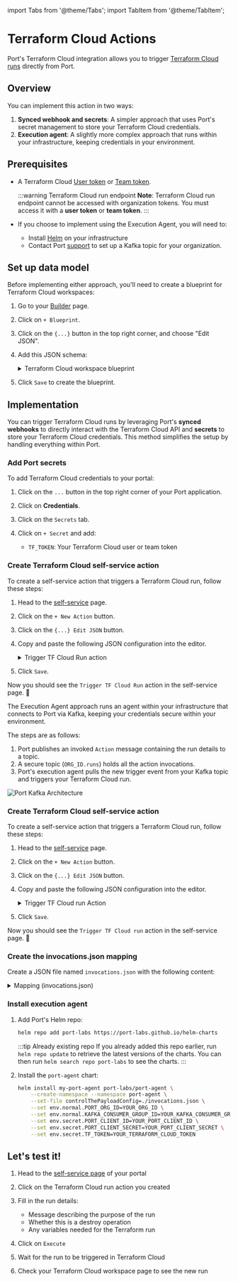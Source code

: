 import Tabs from '@theme/Tabs';
import TabItem from '@theme/TabItem';

# Terraform Cloud Actions

Port's Terraform Cloud integration allows you to trigger [Terraform Cloud runs](https://developer.hashicorp.com/terraform/cloud-docs/api-docs/run#create-a-run) directly from Port.

## Overview

You can implement this action in two ways:
1. **Synced webhook and secrets**: A simpler approach that uses Port's secret management to store your Terraform Cloud credentials.
2. **Execution agent**: A slightly more complex approach that runs within your infrastructure, keeping credentials in your environment.

## Prerequisites

- A Terraform Cloud [User token](https://developer.hashicorp.com/terraform/cloud-docs/users-teams-organizations/users#api-tokens) or [Team token](https://developer.hashicorp.com/terraform/cloud-docs/users-teams-organizations/api-tokens#team-api-tokens).

  :::warning Terraform Cloud run endpoint
  **Note**: Terraform Cloud run endpoint cannot be accessed with organization tokens. You must access it with a **user token** or **team token**.
  :::

- If you choose to implement using the Execution Agent, you will need to:
  - Install [Helm](https://helm.sh) on your infrastructure
  - Contact Port [support](mailto:support@getport.io) to set up a Kafka topic for your organization.

## Set up data model

Before implementing either approach, you'll need to create a blueprint for Terraform Cloud workspaces:  

1. Go to your [Builder](https://app.getport.io/settings/data-model) page.
2. Click on `+ Blueprint`.
3. Click on the `{...}` button in the top right corner, and choose "Edit JSON".
4. Add this JSON schema:

    <details>
    <summary>Terraform Cloud workspace blueprint</summary>

    ```json showLineNumbers
    {
      "identifier": "terraform_cloud_workspace",
      "title": "Terraform Cloud Workspace",
      "icon": "Terraform",
      "schema": {
        "properties": {
          "workspace_id": {
            "title": "Workspace Id",
            "type": "string"
          },
          "organization_name": {
            "title": "Organization Name",
            "type": "string"
          },
          "workspace_name": {
            "title": "Workspace Name",
            "type": "string"
          }
        },
        "required": ["workspace_id", "organization_name", "workspace_name"]
      },
      "mirrorProperties": {},
      "calculationProperties": {},
      "relations": {}
    }
    ```

    </details>

5. Click `Save` to create the blueprint.

## Implementation

<Tabs>
  <TabItem value="synced-webhook" label="Synced webhook" default>

You can trigger Terraform Cloud runs by leveraging Port's **synced webhooks** to directly interact with the Terraform Cloud API and **secrets** to store your Terraform Cloud credentials. This method simplifies the setup by handling everything within Port.

<h3> Add Port secrets</h3>

To add Terraform Cloud credentials to your portal:

1. Click on the `...` button in the top right corner of your Port application.

2. Click on **Credentials**.

3. Click on the `Secrets` tab.

4. Click on `+ Secret` and add:
   - `TF_TOKEN`: Your Terraform Cloud user or team token

<h3> Create Terraform Cloud self-service action</h3>

To create a self-service action that triggers a Terraform Cloud run, follow these steps:

1. Head to the [self-service](https://app.getport.io/self-serve) page.

2. Click on the `+ New Action` button.

3. Click on the `{...} Edit JSON` button.

4. Copy and paste the following JSON configuration into the editor.

    <details>
    <summary>Trigger TF Cloud Run action</summary>

    ```json showLineNumbers
    {
      "identifier": "terraform_cloud_workspace_trigger_run",
      "title": "Trigger TF Cloud Run",
      "icon": "Terraform",
      "trigger": {
        "type": "self-service",
        "operation": "DAY-2",
        "userInputs": {
          "properties": {
            "is_destroy": {
              "title": "Is Destroy",
              "type": "boolean",
              "default": false
            },
            "message": {
              "title": "Message",
              "type": "string",
              "default": "Triggered via Port"
            },
            "variables": {
              "title": "Variables",
              "type": "object",
              "default": {}
            }
          },
          "required": ["message"],
          "order": ["message", "is_destroy", "variables"]
        },
        "blueprintIdentifier": "terraform_cloud_workspace"
      },
      "invocationMethod": {
        "type": "WEBHOOK",
        "url": "https://app.terraform.io/api/v2/runs",
        "agent": false,
        "synchronized": true,
        "method": "POST",
        "headers": {
          "Authorization": "Bearer {{.secrets.TF_TOKEN}}",
          "Content-Type": "application/vnd.api+json"
        },
        "body": {
          "data": {
            "attributes": {
              "is-destroy": "{{.inputs.is_destroy}}",
              "message": "{{.inputs.message}}",
              "variables": "{{.inputs.variables | toTFVariables}}"
            },
            "type": "runs",
            "relationships": {
              "workspace": {
                "data": {
                  "type": "workspaces",
                  "id": "{{.entity.properties.workspace_id}}"
                }
              }
            }
          }
        }
      },
      "requiredApproval": false
    }
    ```

    </details>

5. Click `Save`.

Now you should see the `Trigger TF Cloud Run` action in the self-service page. 🎉

  </TabItem>
  <TabItem value="agent" label="Execution agent">

The Execution Agent approach runs an agent within your infrastructure that connects to Port via Kafka, keeping your credentials secure within your environment.

The steps are as follows:
1. Port publishes an invoked `Action` message containing the run details to a topic.
2. A secure topic (`ORG_ID.runs`) holds all the action invocations.
3. Port's execution agent pulls the new trigger event from your Kafka topic and triggers your Terraform Cloud run.

![Port Kafka Architecture](/img/self-service-actions/setup-backend/terraform-cloud/terraform-cloud-agent-architecture.png)

<h3> Create Terraform Cloud self-service action</h3>

To create a self-service action that triggers a Terraform Cloud run, follow these steps:

1. Head to the [self-service](https://app.getport.io/self-serve) page.

2. Click on the `+ New Action` button.

3. Click on the `{...} Edit JSON` button.

4. Copy and paste the following JSON configuration into the editor.

    <details>
    <summary>Trigger TF Cloud run Action</summary>

    ```json showLineNumbers
    {
      "identifier": "terraform_cloud_workspace_trigger_tf_run",
      "title": "Trigger TF Cloud run",
      "icon": "Terraform",
      "trigger": {
        "type": "self-service",
        "operation": "DAY-2",
        "userInputs": {
          "properties": {},
          "required": [],
          "order": []
        },
        "blueprintIdentifier": "terraform_cloud_workspace"
      },
      "invocationMethod": {
        "type": "WEBHOOK",
        "url": "https://app.terraform.io/api/v2/runs/",
        "agent": true,
        "synchronized": false,
        "method": "POST",
        "body": {
          "action": "{{ .action.identifier[(\"terraform_cloud_workspace_\" | length):] }}",
          "resourceType": "run",
          "status": "TRIGGERED",
          "trigger": "{{ .trigger | {by, origin, at} }}",
          "context": {
            "entity": "{{.entity.identifier}}",
            "blueprint": "{{.action.blueprint}}",
            "runId": "{{.run.id}}"
          },
          "payload": {
            "entity": "{{ (if .entity == {} then null else .entity end) }}",
            "action": {
              "invocationMethod": {
                "type": "WEBHOOK",
                "agent": true,
                "synchronized": false,
                "method": "POST",
                "url": "https://app.terraform.io/api/v2/runs/"
              },
              "trigger": "{{.trigger.operation}}"
            },
            "properties": {},
            "censoredProperties": "{{.action.encryptedProperties}}"
          }
        }
      },
      "requiredApproval": false
    }
    ```

    </details>

5. Click `Save`.

Now you should see the `Trigger TF Cloud run` action in the self-service page. 🎉

<h3> Create the invocations.json mapping</h3>

Create a JSON file named `invocations.json` with the following content:

<details>
<summary>Mapping (invocations.json)</summary>

```json
[
  {
    "enabled": ".action == \"trigger_tf_run\"",
    "headers": {
      "Authorization": "\"Bearer \" + env.TF_TOKEN",
      "Content-Type": "\"application/vnd.api+json\""
    },
    "body": {
      "data": {
        "attributes": {
          "is-destroy": false,
          "message": "\"Triggered via Port\"",
          "variables": ".payload.properties | to_entries | map({key: .key, value: .value})"
        },
        "type": "\"runs\"",
        "relationships": {
          "workspace": {
            "data": {
              "type": "\"workspaces\"",
              "id": ".payload.entity.properties.workspace_id"
            }
          }
        }
      }
    },
    "report": {
      "status": "if .response.statusCode == 201 then \"SUCCESS\" else \"FAILURE\" end",
      "link": "\"https://app.terraform.io/app/\" + .body.payload.entity.properties.organization_name + \"/workspaces/\" + .body.payload.entity.properties.workspace_name + \"/runs/\" + .response.json.data.id",
      "externalRunId": ".response.json.data.id"
    }
  }
]
```

</details>

<h3> Install execution agent</h3>

1. Add Port's Helm repo:

    ```sh showLineNumbers
    helm repo add port-labs https://port-labs.github.io/helm-charts
    ```

    :::tip Already existing repo 
    If you already added this repo earlier, run `helm repo update` to retrieve
    the latest versions of the charts. You can then run `helm search repo port-labs` to see the charts.
    :::

2. Install the `port-agent` chart:

    ```sh showLineNumbers
    helm install my-port-agent port-labs/port-agent \
        --create-namespace --namespace port-agent \
        --set-file controlThePayloadConfig=./invocations.json \
        --set env.normal.PORT_ORG_ID=YOUR_ORG_ID \
        --set env.normal.KAFKA_CONSUMER_GROUP_ID=YOUR_KAFKA_CONSUMER_GROUP \
        --set env.secret.PORT_CLIENT_ID=YOUR_PORT_CLIENT_ID \
        --set env.secret.PORT_CLIENT_SECRET=YOUR_PORT_CLIENT_SECRET \
        --set env.secret.TF_TOKEN=YOUR_TERRAFORM_CLOUD_TOKEN
    ```

  </TabItem>
</Tabs>

## Let's test it!

1. Head to the [self-service page](https://app.getport.io/self-serve) of your portal

2. Click on the Terraform Cloud run action you created

3. Fill in the run details:
   - Message describing the purpose of the run
   - Whether this is a destroy operation
   - Any variables needed for the Terraform run

4. Click on `Execute`

5. Wait for the run to be triggered in Terraform Cloud

6. Check your Terraform Cloud workspace page to see the new run
